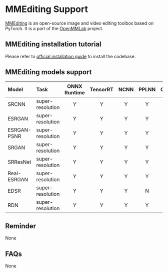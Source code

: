 # MMEditing Support

[MMEditing](https://github.com/open-mmlab/mmediting) is an open-source image and video editing toolbox based on PyTorch. It is a part of the [OpenMMLab](https://openmmlab.com/) project.

## MMEditing installation tutorial

Please refer to [official installation guide](https://mmediting.readthedocs.io/en/latest/install.html#installation) to install the codebase.

## MMEditing models support

| Model       | Task             | ONNX Runtime | TensorRT | NCNN  | PPLNN | OpenVINO | Model Config File                                                                            |
| :---------- | :--------------- | :----------: | :------: | :---: | :---: | :------: | :------------------------------------------------------------------------------------------- |
| SRCNN       | super-resolution |      Y       |    Y     |   Y   |   Y   |    Y     | $MMEDIT_DIR/configs/restorers/srcnn/srcnn_x4k915_g1_1000k_div2k.py                           |
| ESRGAN      | super-resolution |      Y       |    Y     |   Y   |   Y   |    Y     | $MMEDIT_DIR/configs/restorers/esrgan/esrgan_x4c64b23g32_g1_400k_div2k.py                     |
| ESRGAN-PSNR | super-resolution |      Y       |    Y     |   Y   |   Y   |    Y     | $MMEDIT_DIR/configs/restorers/esrgan/esrgan_psnr_x4c64b23g32_g1_1000k_div2k.py               |
| SRGAN       | super-resolution |      Y       |    Y     |   Y   |   Y   |    Y     | $MMEDIT_DIR/configs/restorers/srresnet_srgan/srgan_x4c64b16_g1_1000k_div2k.py                |
| SRResNet    | super-resolution |      Y       |    Y     |   Y   |   Y   |    Y     | $MMEDIT_DIR/configs/restorers/srresnet_srgan/srgan_x4c64b16_g1_1000k_div2k.py                |
| Real-ESRGAN | super-resolution |      Y       |    Y     |   Y   |   Y   |    Y     | $MMEDIT_DIR/configs/restorers/real_esrgan/realesrnet_c64b23g32_12x4_lr2e-4_1000k_df2k_ost.py |  |
| EDSR        | super-resolution |      Y       |    Y     |   Y   |   N   |    Y     | $MMEDIT_DIR/configs/restorers/edsr/edsr_x4c64b16_g1_300k_div2k.py                            |  |
| RDN         | super-resolution |      Y       |    Y     |   Y   |   Y   |    Y     | $MMEDIT_DIR/configs/restorers/rdn/rdn_x2c64b16_g1_1000k_div2k.py                             |

## Reminder

None

## FAQs

None
